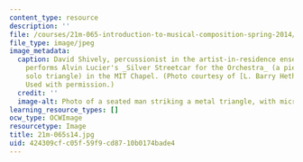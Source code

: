 ```yaml
---
content_type: resource
description: ''
file: /courses/21m-065-introduction-to-musical-composition-spring-2014/424309cfc05f59f9cd8710b0174bade4_21m-065s14.jpg
file_type: image/jpeg
image_metadata:
  caption: David Shively, percussionist in the artist-in-residence ensemble Either/Or,
    performs Alvin Lucier's _Silver Streetcar for the Orchestra_ (a piece for amplified
    solo triangle) in the MIT Chapel. (Photo courtesy of [L. Barry Hetherington](http://www.lbarryhetherington.com/).
    Used with permission.)
  credit: ''
  image-alt: Photo of a seated man striking a metal triangle, with microphones.
learning_resource_types: []
ocw_type: OCWImage
resourcetype: Image
title: 21m-065s14.jpg
uid: 424309cf-c05f-59f9-cd87-10b0174bade4
---
```

